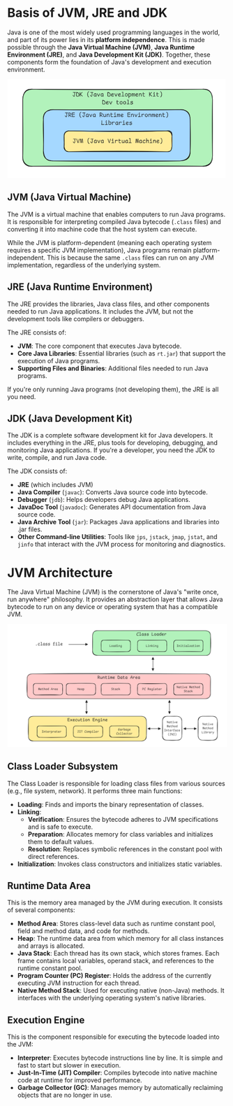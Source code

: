 # Basis of JVM, JRE and JDK

Java is one of the most widely used programming languages in the world, and part of its power lies in its **platform independence**. This is made possible through the **Java Virtual Machine (JVM)**, **Java Runtime Environment (JRE)**, and **Java Development Kit (JDK)**. Together, these components form the foundation of Java's development and execution environment.

<img src="img/2-1.png" alt="jvm_jre_jdk" width="500">

## JVM (Java Virtual Machine)

The JVM is a virtual machine that enables computers to run Java programs. It is responsible for interpreting compiled Java bytecode (`.class` files) and converting it into machine code that the host system can execute.

While the JVM is platform-dependent (meaning each operating system requires a specific JVM implementation), Java programs remain platform-independent. This is because the same `.class` files can run on any JVM implementation, regardless of the underlying system.

## JRE (Java Runtime Environment)

The JRE provides the libraries, Java class files, and other components needed to run Java applications. It includes the JVM, but not the development tools like compilers or debuggers.

The JRE consists of:

* **JVM**: The core component that executes Java bytecode.
* **Core Java Libraries**: Essential libraries (such as `rt.jar`) that support the execution of Java programs.
* **Supporting Files and Binaries**: Additional files needed to run Java programs.

If you're only running Java programs (not developing them), the JRE is all you need.

## JDK (Java Development Kit)

The JDK is a complete software development kit for Java developers. It includes everything in the JRE, plus tools for developing, debugging, and monitoring Java applications. If you're a developer, you need the JDK to write, compile, and run Java code.

The JDK consists of:

* **JRE** (which includes JVM)
* **Java Compiler** (`javac`): Converts Java source code into bytecode.
* **Debugger** (`jdb`): Helps developers debug Java applications.
* **JavaDoc Tool** (`javadoc`): Generates API documentation from Java source code.
* **Java Archive Tool** (`jar`): Packages Java applications and libraries into .jar files.
* **Other Command-line Utilities**: Tools like `jps`, `jstack`, `jmap`, `jstat`, and `jinfo` that interact with the JVM process for monitoring and diagnostics.

# JVM Architecture

The Java Virtual Machine (JVM) is the cornerstone of Java's "write once, run anywhere" philosophy. It provides an abstraction layer that allows Java bytecode to run on any device or operating system that has a compatible JVM.

<img src="img/2-2.png" alt="jvm_jre_jdk" width="800">

## Class Loader Subsystem

The Class Loader is responsible for loading class files from various sources (e.g., file system, network). It performs three main functions:

* **Loading**: Finds and imports the binary representation of classes.
* **Linking**:
  * **Verification**: Ensures the bytecode adheres to JVM specifications and is safe to execute.
  * **Preparation**: Allocates memory for class variables and initializes them to default values.
  * **Resolution**: Replaces symbolic references in the constant pool with direct references.
* **Initialization**: Invokes class constructors and initializes static variables.

## Runtime Data Area

This is the memory area managed by the JVM during execution. It consists of several components:

* **Method Area**: Stores class-level data such as runtime constant pool, field and method data, and code for methods.
* **Heap**: The runtime data area from which memory for all class instances and arrays is allocated.
* **Java Stack**: Each thread has its own stack, which stores frames. Each frame contains local variables, operand stack, and references to the runtime constant pool.
* **Program Counter (PC) Register**: Holds the address of the currently executing JVM instruction for each thread.
* **Native Method Stack**: Used for executing native (non-Java) methods. It interfaces with the underlying operating system's native libraries.

## Execution Engine

This is the component responsible for executing the bytecode loaded into the JVM:

* **Interpreter**: Executes bytecode instructions line by line. It is simple and fast to start but slower in execution.
* **Just-In-Time (JIT) Compiler**: Compiles bytecode into native machine code at runtime for improved performance.
* **Garbage Collector (GC)**: Manages memory by automatically reclaiming objects that are no longer in use.